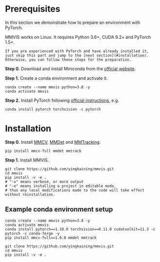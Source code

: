 # Prerequisites

In this section we demonstrate how to prepare an environment with PyTorch.

MMVIS works on Linux. It requires Python 3.6+, CUDA 9.2+ and PyTorch 1.5+.

```{note}
If you are experienced with PyTorch and have already installed it, just skip this part and jump to the [next section](#installation). Otherwise, you can follow these steps for the preparation.
```

**Step 0.** Download and install Miniconda from the [official website](https://docs.conda.io/en/latest/miniconda.html).

**Step 1.** Create a conda environment and activate it.

```shell
conda create --name mmvis python=3.8 -y
conda activate mmvis
```

**Step 2.** Install PyTorch following [official instructions](https://pytorch.org/get-started/locally/), e.g.

```shell
conda install pytorch torchvision -c pytorch
```

# Installation

**Step 0.** Install [MMCV](https://github.com/open-mmlab/mmcv), [MMDet](https://github.com/open-mmlab/mmdetection) and [MMTracking](https://github.com/open-mmlab/mmtracking).

```shell
pip install mmcv-full mmdet mmtrack
```

**Step 1.** Install MMVIS.

```shell
git clone https://github.com/yingkaining/mmvis.git
cd mmvis
pip install -v -e .
# "-v" means verbose, or more output
# "-e" means installing a project in editable mode,
# thus any local modifications made to the code will take effect without reinstallation.
```

## Example conda environment setup

```shell
conda create --name mmvis python=3.8 -y
conda activate mmvis
conda install pytorch==1.10.0 torchvision==0.11.0 cudatoolkit=11.3 -c pytorch -c conda-forge -y
pip install mmcv-full==1.6.0 mmdet mmtrack

git clone https://github.com/yingkaining/mmvis.git
cd mmvis
pip install -v -e .
```
